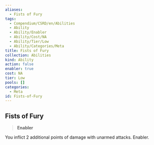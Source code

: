 ```yaml
---
aliases:
  - Fists of Fury
tags:
  - Compendium/CSRD/en/Abilities
  - Ability
  - Ability/Enabler
  - Ability/Cost/NA
  - Ability/Tier/Low
  - Ability/Categories/Meta
title: Fists of Fury
collection: Abilities
kind: Ability
action: false
enabler: true
cost: NA
tier: Low
pools: []
categories:
  - Meta
id: Fists-of-Fury
---
```

## Fists of Fury  
  
>**Enabler**
  
  
  
You inflict 2 additional points of damage with unarmed attacks. Enabler.
